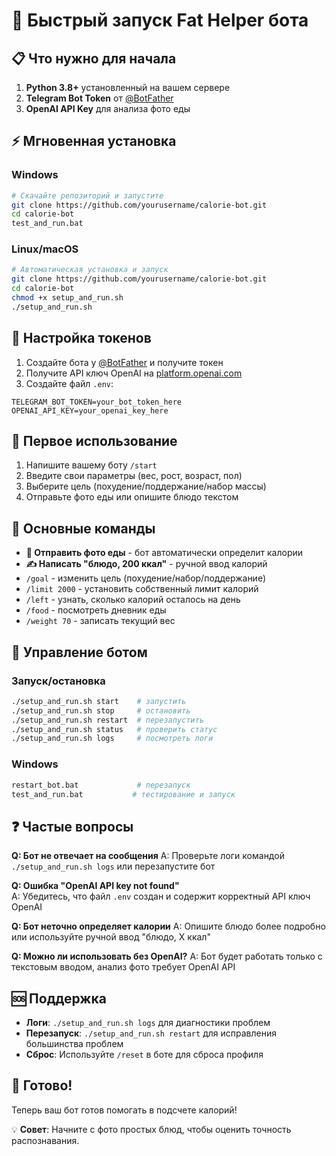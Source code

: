 # 🚀 Быстрый запуск Fat Helper бота

## 📋 Что нужно для начала

1. **Python 3.8+** установленный на вашем сервере
2. **Telegram Bot Token** от [@BotFather](https://t.me/BotFather)
3. **OpenAI API Key** для анализа фото еды

## ⚡ Мгновенная установка

### Windows
```bash
# Скачайте репозиторий и запустите
git clone https://github.com/yourusername/calorie-bot.git
cd calorie-bot
test_and_run.bat
```

### Linux/macOS
```bash
# Автоматическая установка и запуск
git clone https://github.com/yourusername/calorie-bot.git
cd calorie-bot
chmod +x setup_and_run.sh
./setup_and_run.sh
```

## 🔑 Настройка токенов

1. Создайте бота у [@BotFather](https://t.me/BotFather) и получите токен
2. Получите API ключ OpenAI на [platform.openai.com](https://platform.openai.com)
3. Создайте файл `.env`:

```env
TELEGRAM_BOT_TOKEN=your_bot_token_here
OPENAI_API_KEY=your_openai_key_here
```

## 🎯 Первое использование

1. Напишите вашему боту `/start`
2. Введите свои параметры (вес, рост, возраст, пол)
3. Выберите цель (похудение/поддержание/набор массы)
4. Отправьте фото еды или опишите блюдо текстом

## 📱 Основные команды

- **📸 Отправить фото еды** - бот автоматически определит калории
- **✍️ Написать "блюдо, 200 ккал"** - ручной ввод калорий
- `/goal` - изменить цель (похудение/набор/поддержание)
- `/limit 2000` - установить собственный лимит калорий
- `/left` - узнать, сколько калорий осталось на день
- `/food` - посмотреть дневник еды
- `/weight 70` - записать текущий вес

## 🔧 Управление ботом

### Запуск/остановка
```bash
./setup_and_run.sh start    # запустить
./setup_and_run.sh stop     # остановить  
./setup_and_run.sh restart  # перезапустить
./setup_and_run.sh status   # проверить статус
./setup_and_run.sh logs     # посмотреть логи
```

### Windows
```bash
restart_bot.bat             # перезапуск
test_and_run.bat           # тестирование и запуск
```

## ❓ Частые вопросы

**Q: Бот не отвечает на сообщения**
A: Проверьте логи командой `./setup_and_run.sh logs` или перезапустите бот

**Q: Ошибка "OpenAI API key not found"**  
A: Убедитесь, что файл `.env` создан и содержит корректный API ключ OpenAI

**Q: Бот неточно определяет калории**
A: Опишите блюдо более подробно или используйте ручной ввод "блюдо, X ккал"

**Q: Можно ли использовать без OpenAI?**
A: Бот будет работать только с текстовым вводом, анализ фото требует OpenAI API

## 🆘 Поддержка

- **Логи**: `./setup_and_run.sh logs` для диагностики проблем
- **Перезапуск**: `./setup_and_run.sh restart` для исправления большинства проблем  
- **Сброс**: Используйте `/reset` в боте для сброса профиля

## 🎉 Готово!

Теперь ваш бот готов помогать в подсчете калорий! 

💡 **Совет**: Начните с фото простых блюд, чтобы оценить точность распознавания.
